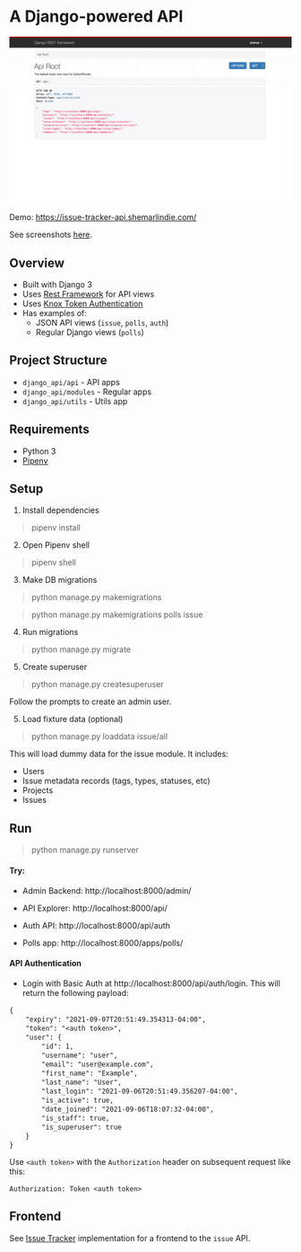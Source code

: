 # A Django-powered API

![](screenshots/api_root.png)

Demo: https://issue-tracker-api.shemarlindie.com/

See screenshots [here](screenshots).

## Overview
- Built with Django 3
- Uses [Rest Framework](https://github.com/encode/django-rest-framework) for API views
- Uses [Knox Token Authentication](https://github.com/James1345/django-rest-knox)
- Has examples of:
    - JSON API views (`issue`, `polls`, `auth`)
    - Regular Django views (`polls`)

## Project Structure
- `django_api/api` - API apps
- `django_api/modules` - Regular apps
- `django_api/utils` - Utils app

## Requirements
- Python 3
- [Pipenv](https://github.com/pypa/pipenv)

## Setup

1. Install dependencies
> pipenv install

2. Open Pipenv shell
> pipenv shell

3. Make DB migrations
> python manage.py makemigrations

> python manage.py makemigrations polls issue

4. Run migrations
> python manage.py migrate

5. Create superuser
> python manage.py createsuperuser

Follow the prompts to create an admin user.

5. Load fixture data (optional)
> python manage.py loaddata issue/all

This will load dummy data for the issue module. It includes:
- Users
- Issue metadata records (tags, types, statuses, etc)
- Projects
- Issues

## Run

> python manage.py runserver

#### Try:

- Admin Backend: http://localhost:8000/admin/
- API Explorer: http://localhost:8000/api/

- Auth API: http://localhost:8000/api/auth

- Polls app: http://localhost:8000/apps/polls/

#### API Authentication

- Login with Basic Auth at http://localhost:8000/api/auth/login. This will return the following payload:
```
{
    "expiry": "2021-09-07T20:51:49.354313-04:00",
    "token": "<auth token>",
    "user": {
        "id": 1,
        "username": "user",
        "email": "user@example.com",
        "first_name": "Example",
        "last_name": "User",
        "last_login": "2021-09-06T20:51:49.356207-04:00",
        "is_active": true,
        "date_joined": "2021-09-06T18:07:32-04:00",
        "is_staff": true,
        "is_superuser": true
    }
}
```

Use `<auth token>` with the `Authorization` header on subsequent request like this:
```
Authorization: Token <auth token>
```

## Frontend

See [Issue Tracker](https://github.com/shemarlindie/issue-tracker) implementation for a frontend to the `issue` API.
